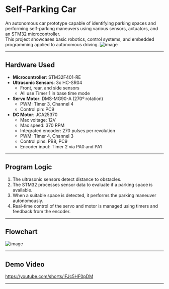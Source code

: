 # Self-Parking Car

An autonomous car prototype capable of identifying parking spaces and performing self-parking maneuvers using various sensors, actuators, and an STM32 microcontroller.  
This project showcases basic robotics, control systems, and embedded programming applied to autonomous driving.
![image](https://github.com/user-attachments/assets/b8eb420d-4c0f-44c4-a4ec-5bb96f19fa06)

---

##  Hardware Used

- **Microcontroller**: STM32F401-RE  
- **Ultrasonic Sensors**: 3x HC-SR04  
  - Front, rear, and side sensors  
  - All use Timer 1 in base time mode  
- **Servo Motor**: DMS-MG90-A (270º rotation)  
  - PWM: Timer 3, Channel 4  
  - Control pin: PC9  
- **DC Motor**: JCA25370  
  - Max voltage: 12V  
  - Max speed: 370 RPM  
  - Integrated encoder: 270 pulses per revolution  
  - PWM: Timer 4, Channel 3  
  - Control pins: PB8, PC9  
  - Encoder input: Timer 2 via PA0 and PA1  

---

##  Program Logic

1. The ultrasonic sensors detect distance to obstacles.
2. The STM32 processes sensor data to evaluate if a parking space is available.
3. When a suitable space is detected, it performs the parking maneuver autonomously.
4. Real-time control of the servo and motor is managed using timers and feedback from the encoder.

---

##  Flowchart
![image](https://github.com/user-attachments/assets/17c7dc88-03f1-430e-a326-acf293e3ce6a)

---

##  Demo Video

https://youtube.com/shorts/lFJc5HF0pDM

---



